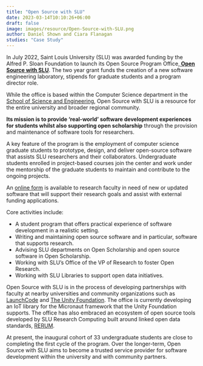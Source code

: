 ```yaml
---
title: "Open Source with SLU"
date: 2023-03-14T10:10:26+06:00 
draft: false
image: images/resource/Open-Source-with-SLU.png
author: Daniel Shown and Ciara Flanagan
studies: "Case Study"
---
```



In July 2022, Saint Louis University (SLU) was awarded funding by the Alfred P. Sloan Foundation to launch its Open Source Program Office,<b>[ Open Source with SLU](https://oss-slu.github.io/)</b>. The two year grant funds the creation of a new software engineering laboratory, stipends for graduate students and a program director role.

While the office is based within the Computer Science department in the [School of Science and Engineering](https://www.slu.edu/science-and-engineering/index.php), Open Source with SLU is a resource for the entire university and broader regional community. 

<b>Its mission is to provide ‘real-world’ software development experiences for students whilst also supporting open scholarship</b> through the provision and maintenance of software tools for researchers.

A key feature of the program is the employment of computer science graduate students to prototype, design, and deliver open-source software that assists SLU researchers and their collaborators. Undergraduate students enrolled in project-based courses join the center and work under the mentorship of the graduate students to maintain and contribute to the ongoing projects.

An [online form](https://docs.google.com/forms/d/e/1FAIpQLSd7dahgpLwztAXyWFPh6eX8XyTWNQqUUWNxhn_V0hx_xBkboQ/viewform) is available to research faculty in need of new or updated software that will support their research goals and assist with external funding applications.

Core activities include:
- A student program that offers practical experience of software development in a realistic setting.
- Writing and maintaining open source software and in particular, software that supports research.
- Advising SLU departments on Open Scholarship and open source software in Open Scholarship.
- Working with SLU’s Office of the VP of Research to foster Open Research.
- Working with SLU Libraries to support open data initiatives.

Open Source with SLU is in the process of developing partnerships with faculty at nearby universities and community organizations such as [LaunchCode](https://www.launchcode.org/) and [The Unity Foundation](https://unityfoundation.io/). The office is currently developing an IoT library for the Micronaut framework that the Unity Foundation supports. The office has also embraced an ecosystem of open source tools developed by SLU Research Computing built around linked open data standards, [RERUM](https://rerum.io/#/welcome). 

At present, the inaugural cohort of 33 undergraduate students are close to completing the first cycle of the program. Over the longer-term, Open Source with SLU aims to become a trusted service provider for software development within the university and with community partners.
